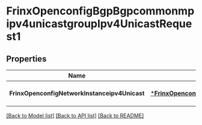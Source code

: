 # FrinxOpenconfigBgpBgpcommonmpipv4unicastgroupIpv4UnicastRequest1

## Properties
Name | Type | Description | Notes
------------ | ------------- | ------------- | -------------
**FrinxOpenconfigNetworkInstanceipv4Unicast** | [***FrinxOpenconfigBgpBgpcommonmpipv4unicastgroupIpv4Unicast**](frinx.openconfig.bgp.bgpcommonmpipv4unicastgroup.Ipv4Unicast.md) |  | [optional] [default to null]

[[Back to Model list]](../README.md#documentation-for-models) [[Back to API list]](../README.md#documentation-for-api-endpoints) [[Back to README]](../README.md)


